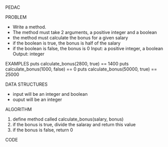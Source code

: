 PEDAC

PROBLEM
- Write a method.
- The method must take 2 arguments, a positive integer and a boolean
- the method must calculate the bonus for a given salary
- if the boolean is true, the bonus is half of the salary
- if the boolean is false, the bonus is 0
Input: a positive integer, a boolean
Output: integer

EXAMPLES
puts calculate_bonus(2800, true) == 1400
puts calculate_bonus(1000, false) == 0
puts calculate_bonus(50000, true) == 25000

DATA STRUCTURES
- input will be an integer and boolean
- ouput will be an integer

ALGORITHM
1. define method called calculate_bonus(salary, bonus)
2. if the bonus is true, divide the salaray and return this value
3. if the bonus is false, return 0


CODE
